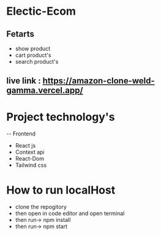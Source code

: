 # Electic-Ecom 
## Fetarts
- show product
- cart product's
- search product's
## live link : https://amazon-clone-weld-gamma.vercel.app/
# Project  technology's
-- Frontend

- React js
- Context api
- React-Dom
- Tailwind css



 # How to run localHost  
 - clone the repogitory
 - then open in code editor and open terminal
 - then run-> npm install
 - then run-> npm start
